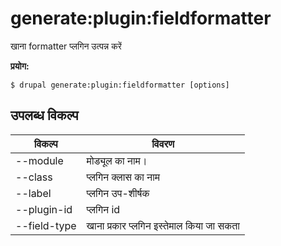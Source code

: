 # generate:plugin:fieldformatter
खाना formatter प्लगिन उत्पन्न करें

**प्रयोग:**
```
$ drupal generate:plugin:fieldformatter [options] 
```

## उपलब्ध विकल्प
विकल्प | विवरण
-------|-------------
--module | मोड्यूल का नाम।
--class | प्लगिन क्लास का नाम
--label | प्लगिन उप-शीर्षक
--plugin-id | प्लगिन id
--field-type | खाना प्रकार प्लगिन इस्तेमाल किया जा सकता
